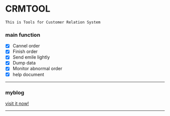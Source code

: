 # CRMTOOL

```
This is Tools for Customer Relation System
```
### main function
- [x] Cannel order
- [x] Finish order
- [x] Send emile lightly
- [X] Dump data
- [x] Monitor abnormal order
- [X] help document
***
### myblog
[visit it now!](http://www.cnblogs.com/chilo/)
***

